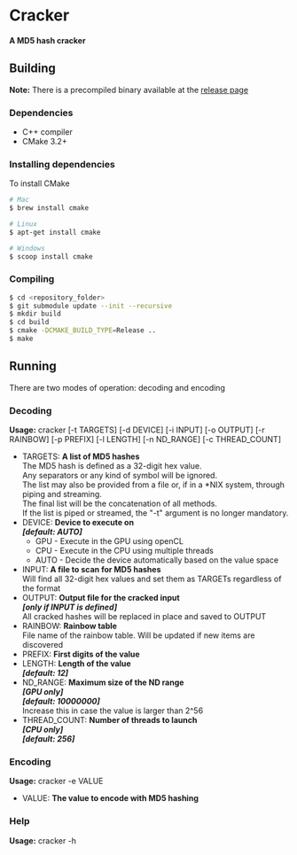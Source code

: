 # Cracker
#### A MD5 hash cracker

## Building
**Note:** There is a precompiled binary available at the [release page](https://github.com/m-lima/cracker/releases/latest)
### Dependencies
* C++ compiler
* CMake 3.2+

### Installing dependencies
To install CMake
```bash
# Mac
$ brew install cmake
```
```bash
# Linux
$ apt-get install cmake
```
```bash
# Windows
$ scoop install cmake
```

### Compiling
```bash
$ cd <repository_folder>
$ git submodule update --init --recursive
$ mkdir build
$ cd build
$ cmake -DCMAKE_BUILD_TYPE=Release ..
$ make
```

## Running
There are two modes of operation: decoding and encoding

### Decoding
**Usage:** cracker [-t TARGETS] [-d DEVICE] [-i INPUT] [-o OUTPUT] [-r RAINBOW] [-p PREFIX] [-l LENGTH] [-n ND_RANGE] [-c THREAD_COUNT]
* TARGETS: **A list of MD5 hashes**  
  The MD5 hash is defined as a 32-digit hex value.  
  Any separators or any kind of symbol will be ignored.  
  The list may also be provided from a file or, if in a *NIX system, through piping and streaming.  
  The final list will be the concatenation of all methods.  
  If the list is piped or streamed, the "-t" argument is no longer mandatory.  
* DEVICE: **Device to execute on**  
  ***[default: AUTO]***
  * GPU - Execute in the GPU using openCL
  * CPU - Execute in the CPU using multiple threads
  * AUTO - Decide the device automatically based on the value space  
* INPUT: **A file to scan for MD5 hashes**  
  Will find all 32-digit hex values and set them as TARGETs regardless of the format
* OUTPUT: **Output file for the cracked input**  
  ***[only if INPUT is defined]***   
  All cracked hashes will be replaced in place and saved to OUTPUT
* RAINBOW: **Rainbow table**  
  File name of the rainbow table. Will be updated if new items are discovered
* PREFIX: **First digits of the value**
* LENGTH: **Length of the value**  
  ***[default: 12]***
* ND_RANGE: **Maximum size of the ND range**  
  ***[GPU only]***  
  ***[default: 10000000]***  
  Increase this in case the value is larger than 2^56
* THREAD_COUNT: **Number of threads to launch**  
  ***[CPU only]***  
  ***[default: 256]***

### Encoding
**Usage:** cracker -e VALUE
* VALUE: **The value to encode with MD5 hashing**
  
### Help
**Usage:** cracker -h
